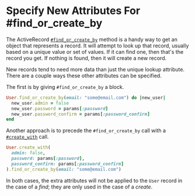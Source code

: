 # Specify New Attributes For #find_or_create_by

The ActiveRecord
[`#find_or_create_by`](https://apidock.com/rails/v4.0.2/ActiveRecord/Relation/find_or_create_by)
method is a handy way to get an object that represents a record. It will
attempt to look up that record, usually based on a unique value or set of
values. If it can find one, then that's the record you get. If nothing is
found, then it will create a new record.

New records tend to need more data than just the unique lookup attribute. There
are a couple ways these other attributes can be specified.

The first is by giving `#find_or_create_by` a block.

```ruby
User.find_or_create_by(email: "some@email.com") do |new_user|
  new_user.admin = false
  new_user.password = params[:password]
  new_user.password_confirm = params[:password_confirm]
end
```

Another approach is to precede the `#find_or_create_by` call with a
[`#create_with`](https://apidock.com/rails/ActiveRecord/QueryMethods/create_with)
call.


```ruby
User.create_with(
  admin: false,
  password: params[:password],
  password_confirm: params[:password_confirm]
).find_or_create_by(email: "some@email.com")
```

In both cases, the extra attributes will not be applied to the `User` record in
the case of a _find_; they are only used in the case of a _create_.
